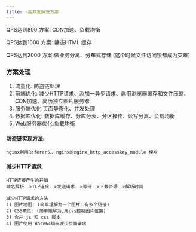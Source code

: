 ```yaml
---
title: -高并发解决方案
---
```


QPS达到800 方案: CDN加速、负载均衡

QPS达到1000 方案: 静态HTML 缓存

QPS达到2000 方案:做业务分离、分布式存储  (这个时候文件访问锁都成为灾难)

### 方案处理

1. 流量化: 防盗链处理
2. 前端优化: 减少HTTP请求、添加一异步请求、启用浏览器缓存和文件压缩、CDN加速、简历独立图片服务器
3. 服务端优化:页面静态化、并发处理
4. 数据库优化: 数据库缓存、分库分表、分区操作、读写分离、负载均衡
5. Web服务器优化:负载均衡

#### 防盗链实现方法: 
```
nginx利用Referer头、nginx的nginx_http_accesskey_module 模块
```

#### 减少HTTP请求

```
HTTP连接产生的开销
域名解析-->TCP连接-->发送请求-->等待-->下载资源-->解析时间

减少HTTP请求的方法
1) 图片地图: (简单理解为一个图片上有多个链接)
2) CSS精灵: (简单理解为,用css控制图片位置)
3) 合并 js 和 css 脚本
4) 图片使用 Base64编码减少页面请求
  	
```









